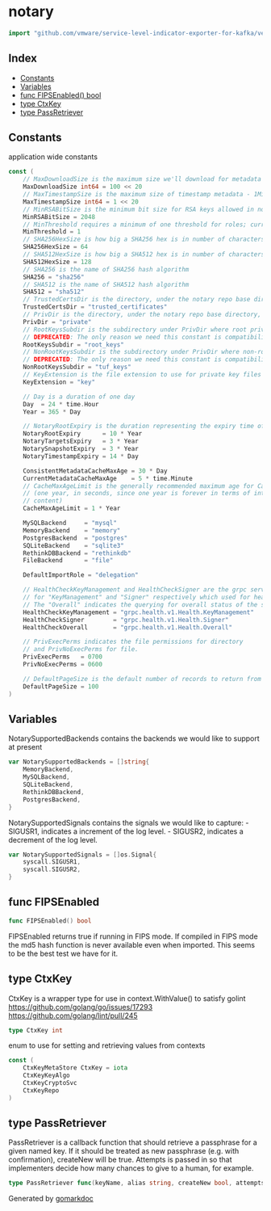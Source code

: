 <!-- Code generated by gomarkdoc. DO NOT EDIT -->

# notary

```go
import "github.com/vmware/service-level-indicator-exporter-for-kafka/vendor/github.com/theupdateframework/notary"
```

## Index

- [Constants](<#constants>)
- [Variables](<#variables>)
- [func FIPSEnabled() bool](<#func-fipsenabled>)
- [type CtxKey](<#type-ctxkey>)
- [type PassRetriever](<#type-passretriever>)


## Constants

application wide constants

```go
const (
    // MaxDownloadSize is the maximum size we'll download for metadata if no limit is given
    MaxDownloadSize int64 = 100 << 20
    // MaxTimestampSize is the maximum size of timestamp metadata - 1MiB.
    MaxTimestampSize int64 = 1 << 20
    // MinRSABitSize is the minimum bit size for RSA keys allowed in notary
    MinRSABitSize = 2048
    // MinThreshold requires a minimum of one threshold for roles; currently we do not support a higher threshold
    MinThreshold = 1
    // SHA256HexSize is how big a SHA256 hex is in number of characters
    SHA256HexSize = 64
    // SHA512HexSize is how big a SHA512 hex is in number of characters
    SHA512HexSize = 128
    // SHA256 is the name of SHA256 hash algorithm
    SHA256 = "sha256"
    // SHA512 is the name of SHA512 hash algorithm
    SHA512 = "sha512"
    // TrustedCertsDir is the directory, under the notary repo base directory, where trusted certs are stored
    TrustedCertsDir = "trusted_certificates"
    // PrivDir is the directory, under the notary repo base directory, where private keys are stored
    PrivDir = "private"
    // RootKeysSubdir is the subdirectory under PrivDir where root private keys are stored
    // DEPRECATED: The only reason we need this constant is compatibility with older versions
    RootKeysSubdir = "root_keys"
    // NonRootKeysSubdir is the subdirectory under PrivDir where non-root private keys are stored
    // DEPRECATED: The only reason we need this constant is compatibility with older versions
    NonRootKeysSubdir = "tuf_keys"
    // KeyExtension is the file extension to use for private key files
    KeyExtension = "key"

    // Day is a duration of one day
    Day  = 24 * time.Hour
    Year = 365 * Day

    // NotaryRootExpiry is the duration representing the expiry time of the Root role
    NotaryRootExpiry      = 10 * Year
    NotaryTargetsExpiry   = 3 * Year
    NotarySnapshotExpiry  = 3 * Year
    NotaryTimestampExpiry = 14 * Day

    ConsistentMetadataCacheMaxAge = 30 * Day
    CurrentMetadataCacheMaxAge    = 5 * time.Minute
    // CacheMaxAgeLimit is the generally recommended maximum age for Cache-Control headers
    // (one year, in seconds, since one year is forever in terms of internet
    // content)
    CacheMaxAgeLimit = 1 * Year

    MySQLBackend     = "mysql"
    MemoryBackend    = "memory"
    PostgresBackend  = "postgres"
    SQLiteBackend    = "sqlite3"
    RethinkDBBackend = "rethinkdb"
    FileBackend      = "file"

    DefaultImportRole = "delegation"

    // HealthCheckKeyManagement and HealthCheckSigner are the grpc service name
    // for "KeyManagement" and "Signer" respectively which used for health check.
    // The "Overall" indicates the querying for overall status of the server.
    HealthCheckKeyManagement = "grpc.health.v1.Health.KeyManagement"
    HealthCheckSigner        = "grpc.health.v1.Health.Signer"
    HealthCheckOverall       = "grpc.health.v1.Health.Overall"

    // PrivExecPerms indicates the file permissions for directory
    // and PrivNoExecPerms for file.
    PrivExecPerms   = 0700
    PrivNoExecPerms = 0600

    // DefaultPageSize is the default number of records to return from the changefeed
    DefaultPageSize = 100
)
```

## Variables

NotarySupportedBackends contains the backends we would like to support at present

```go
var NotarySupportedBackends = []string{
    MemoryBackend,
    MySQLBackend,
    SQLiteBackend,
    RethinkDBBackend,
    PostgresBackend,
}
```

NotarySupportedSignals contains the signals we would like to capture: \- SIGUSR1, indicates a increment of the log level. \- SIGUSR2, indicates a decrement of the log level.

```go
var NotarySupportedSignals = []os.Signal{
    syscall.SIGUSR1,
    syscall.SIGUSR2,
}
```

## func FIPSEnabled

```go
func FIPSEnabled() bool
```

FIPSEnabled returns true if running in FIPS mode. If compiled in FIPS mode the md5 hash function is never available even when imported. This seems to be the best test we have for it.

## type CtxKey

CtxKey is a wrapper type for use in context.WithValue\(\) to satisfy golint https://github.com/golang/go/issues/17293 https://github.com/golang/lint/pull/245

```go
type CtxKey int
```

enum to use for setting and retrieving values from contexts

```go
const (
    CtxKeyMetaStore CtxKey = iota
    CtxKeyKeyAlgo
    CtxKeyCryptoSvc
    CtxKeyRepo
)
```

## type PassRetriever

PassRetriever is a callback function that should retrieve a passphrase for a given named key. If it should be treated as new passphrase \(e.g. with confirmation\), createNew will be true. Attempts is passed in so that implementers decide how many chances to give to a human, for example.

```go
type PassRetriever func(keyName, alias string, createNew bool, attempts int) (passphrase string, giveup bool, err error)
```



Generated by [gomarkdoc](<https://github.com/princjef/gomarkdoc>)
